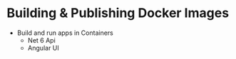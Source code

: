 # Building & Publishing Docker Images 

- Build and run apps in Containers
    - Net 6 Api
    - Angular UI
